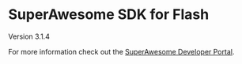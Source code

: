 SuperAwesome SDK for Flash
==========================

Version 3.1.4

For more information check out the [SuperAwesome Developer Portal](https://developers.superawesome.tv/extdocs/sa-flash-sdk/html/index.html).
